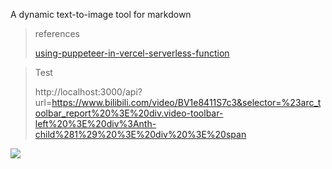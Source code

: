 A dynamic text-to-image tool for markdown
> references
> 
> [using-puppeteer-in-vercel-serverless-function](https://kejiweixun.com/blog/using-puppeteer-in-vercel-serverless-function)

> Test
>
> http://localhost:3000/api?url=https://www.bilibili.com/video/BV1e8411S7c3&selector=%23arc_toolbar_report%20%3E%20div.video-toolbar-left%20%3E%20div%3Anth-child%281%29%20%3E%20div%20%3E%20span

![](http://localhost:3000/api?url=http://www.bilibili.com/video/BV1e8411S7c3&selector=%23arc_toolbar_report%20%3E%20div.video-toolbar-left%20%3E%20div%3Anth-child%281%29%20%3E%20div%20%3E%20span)
